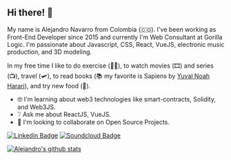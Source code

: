 ## Hi there! 👋

My name is Alejandro Navarro from Colombia (🇨🇴). I've been working as Front-End Developer since 2015 and currently I'm Web Consultant at Gorilla Logic. I'm passionate about Javascript, CSS, React, VueJS, electronic music production, and 3D modeling.

In my free time I like to do exercise (🏋️‍♂️), to watch movies (🎞️) and series (📺), travel (🛩️), to read books (📚 my favorite is Sapiens by [Yuval Noah Harari](https://www.ynharari.com/book/sapiens-2/)), and try new food (🍜).

- 🤓 I'm learning about web3 technologies like smart-contracts, Solidity, and Web3JS.
- ❔ Ask me about ReactJS, VueJS.
- 🤝 I'm looking to collaborate on Open Source Projects.

[![Linkedin Badge](https://img.shields.io/badge/-LinkedIn-blue?style=flat-square&logo=Linkedin&logoColor=white&link=https://www.linkedin.com/in/alejandronavarrodimas)](https://www.linkedin.com/in/alejandronavarrodimas)
[![Soundcloud Badge](https://img.shields.io/badge/Soundcloud-orange?style=flat-square&logo=Soundcloud&logoColor=white&link=https://soundcloud.com/high_max)](https://soundcloud.com/high_max)

[![Alejandro's github stats](https://github-readme-stats.vercel.app/api?username=highmax&include_all_commits=true&theme=light&include_all_commits&show_icons=true&count_private=true&role=OWNER,COLLABORATOR)](https://github.com/highmax)
